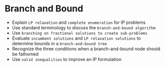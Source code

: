 # Branch and Bound
* Explain `LP relaxation` and `complete enumeration` for IP problems
* Use standard terminology to discuss the `branch-and-bound algorithm`
* Use `branching on fractional solutions to create sub-problems`
* Evaluate `incumbent solutions` and `LP relaxation solutions` to determine bounds in a `branch-and-bound tree`
* Recognize the three conditions when a branch-and-bound node should be fathomed
* Use `valid inequalities` to improve an IP formulation
